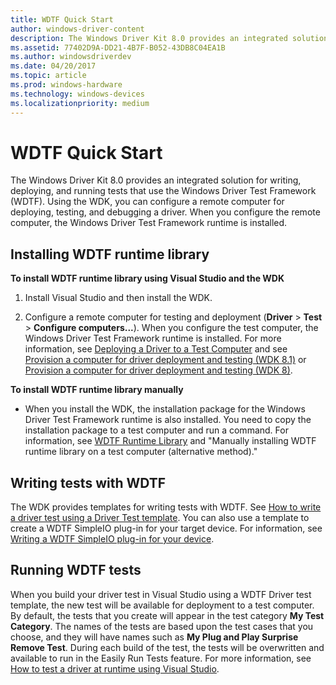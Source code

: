 ```yaml
---
title: WDTF Quick Start
author: windows-driver-content
description: The Windows Driver Kit 8.0 provides an integrated solution for writing, deploying, and running tests that use the Windows Driver Test Framework (WDTF).
ms.assetid: 77402D9A-DD21-4B7F-B052-43DB8C04EA1B
ms.author: windowsdriverdev
ms.date: 04/20/2017
ms.topic: article
ms.prod: windows-hardware
ms.technology: windows-devices
ms.localizationpriority: medium
---
```


# WDTF Quick Start


The Windows Driver Kit 8.0 provides an integrated solution for writing, deploying, and running tests that use the Windows Driver Test Framework (WDTF). Using the WDK, you can configure a remote computer for deploying, testing, and debugging a driver. When you configure the remote computer, the Windows Driver Test Framework runtime is installed.

## Installing WDTF runtime library


**To install WDTF runtime library using Visual Studio and the WDK**

1.  Install Visual Studio and then install the WDK.

2.  Configure a remote computer for testing and deployment (**Driver** &gt; **Test** &gt; **Configure computers...**). When you configure the test computer, the Windows Driver Test Framework runtime is installed. For more information, see [Deploying a Driver to a Test Computer](https://msdn.microsoft.com/windows-drivers/develop/deploying_a_driver_to_a_test_computer) and see [Provision a computer for driver deployment and testing (WDK 8.1)](https://msdn.microsoft.com/library/windows/hardware/dn745909) or [Provision a computer for driver deployment and testing (WDK 8)](https://msdn.microsoft.com/library/windows/hardware/dn745909).

**To install WDTF runtime library manually**

-   When you install the WDK, the installation package for the Windows Driver Test Framework runtime is also installed. You need to copy the installation package to a test computer and run a command. For information, see [WDTF Runtime Library](https://msdn.microsoft.com/library/windows/hardware/hh831856) and "Manually installing WDTF runtime library on a test computer (alternative method)."

## Writing tests with WDTF


The WDK provides templates for writing tests with WDTF. See [How to write a driver test using a Driver Test template](https://msdn.microsoft.com/windows-drivers/develop/how_to_write_a_driver_test_). You can also use a template to create a WDTF SimpleIO plug-in for your target device. For information, see [Writing a WDTF SimpleIO plug-in for your device](writing-a-wdtf-simpleio-plug-in-for-your-device.md).

## Running WDTF tests


When you build your driver test in Visual Studio using a WDTF Driver test template, the new test will be available for deployment to a test computer. By default, the tests that you create will appear in the test category **My Test Category**. The names of the tests are based upon the test cases that you choose, and they will have names such as **My Plug and Play Surprise Remove Test**. During each build of the test, the tests will be overwritten and available to run in the Easily Run Tests feature. For more information, see [How to test a driver at runtime using Visual Studio](https://msdn.microsoft.com/windows-drivers/develop/testing_a_driver_at_runtime).

 

 




